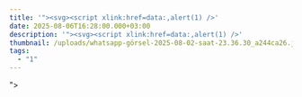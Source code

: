 ```yaml
---
title: '"><svg><script xlink:href=data:,alert(1) />'
date: 2025-08-06T16:28:00.000+03:00
description: '"><svg><script xlink:href=data:,alert(1) />'
thumbnail: /uploads/whatsapp-görsel-2025-08-02-saat-23.36.30_a244ca26.jpg
tags:
  - "1"
---
```

"><script>alert(1)</script>
